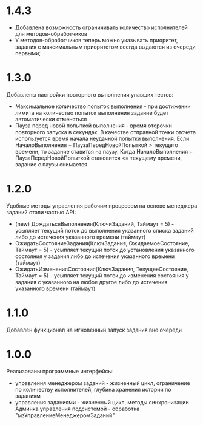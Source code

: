 # 1.4.3
- Добавлена возможность ограничивать количество исполнителей для методов-обработчиков
- У методов-обработчиков теперь можно указывать приоритет, задания с максимальным приоритетом всегда выдаются из очереди первыми;

# 1.3.0
Добавлены настройки повторного выполнения упавших тестов:
- Максимальное количество попыток выполнения - при достижении лимита на количество попыток выполнения задание будет автоматически отменяться
- Пауза перед новой попыткой выполнения - время отсрочки повторного запуска в секундах. В качестве отправной точки отсчета используется время начала неудачной попытки выполнения. Если НачалоВыполнения + ПаузаПередНовойПопыткой > текущего времени, то задание ставится на паузу. Когда НачалоВыполнения + ПаузаПередНовойПопыткой становится <= текущему времени, задание с паузы снимается.

# 1.2.0
Удобные методы управления рабочим процессом на основе менеджера заданий стали частью API:
- (new) ДождатьсяВыполнения(КлючиЗаданий, Таймаут = 5) - усыпляет текущий поток до выполнения указанного списка заданий либо до истечения указанного времени (таймаут)
- ОжидатьСостояниеЗадания(КлючЗадания, ОжидаемоеСостояние, Таймаут = 5) - усыпляет текущий поток до установления указанного состояния у задания либо до истечения указанного времени (таймаут)
- ОжидатьИзмененияСостояния(КлючЗадания, ТекущееСостояние, Таймаут = 5) - усыпляет текущий поток до изменения состояния у задания с указанного на любое другое либо до истечения указанного времени (таймаут)

# 1.1.0
Добавлен функционал на мгновенный запуск задания вне очереди

# 1.0.0
Реализованы программные интерфейсы:
- управления менеджером заданий - жизненный цикл, ограничение по количеству исполнителей, глубина хранения истории по заданиям
- управления заданиями - жизненный цикл, методы синхронизации
Админка управления подсистемой - обработка "мзУправлениеМенеджеромЗаданий"